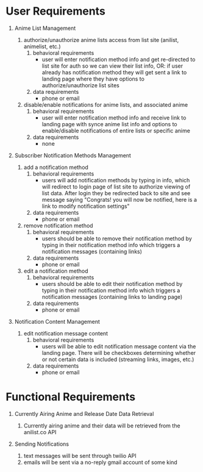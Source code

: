 # User Requirements

1. Anime List Management
    1. authorize/unauthorize anime lists access from list site (anilist, animelist, etc.)
        1. behavioral requirements
            - user will enter notification method info and get re-directed to list site for auth so we can view their list info,
                OR: if user already has notification method they will get sent a link to landing page where they have options to authorize/unauthorize list sites
        2. data requirements
            - phone or email
    2. disable/enable notifications for anime lists, and associated anime
        1. behavioral requirements
            - user will enter notification method info and receive link to landing page with synce anime list info and options to enable/disable notifications of entire lists or specific anime
        2. data requirements
            - none


2. Subscriber Notification Methods Management
    1. add a notification method
        1. behavioral requirements
           - users will add notification methods by typing in info, which will redirect to login page of list site to authorize viewing of list data. After login they be redirected back to site and see message saying "Congrats! you will now be notified, here is a link to modify notification settings"
        2. data requirements
           - phone or email
    2. remove notification method
        1. behavioral requirements
           - users should be able to remove their notification method by typing in their notification method info which triggers a notification messages (containing links) 
        2. data requirements
           - phone or email
    3. edit a notification method
        1. behavioral requirements
           - users should be able to edit their notification method by typing in their notification method info which triggers a notification messages (containing links to landing page) 
        2. data requirements
           - phone or email
    

3. Notification Content Management
    1. edit notification message content
        1. behavioral requirements
           - users will be able to edit notification message content via the landing page. There will be checkboxes determining whether or not certain data is included (streaming links, images, etc.)
        2. data requirements
           - phone or email

# Functional Requirements
1. Currently Airing Anime and Release Date Data Retrieval
    1. Currently airing anime and their data will be retrieved from the anilist.co API
    
2. Sending Notifications
    1. text messages will be sent through twilio API
    2. emails will be sent via a no-reply gmail account of some kind
